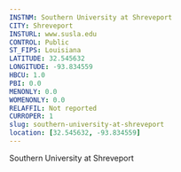 ```yaml
---
INSTNM: Southern University at Shreveport
CITY: Shreveport
INSTURL: www.susla.edu
CONTROL: Public
ST_FIPS: Louisiana
LATITUDE: 32.545632
LONGITUDE: -93.834559
HBCU: 1.0
PBI: 0.0
MENONLY: 0.0
WOMENONLY: 0.0
RELAFFIL: Not reported
CURROPER: 1
slug: southern-university-at-shreveport
location: [32.545632, -93.834559]
---
```

Southern University at Shreveport